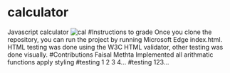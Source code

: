 # calculator
Javascript calculator
![cal](https://user-images.githubusercontent.com/55970318/201030545-69ef323e-866a-4c62-b7a0-5080570bcd5d.png)
#Instructions to grade
Once you clone the repository, you can run the project by running Microsoft Edge index.html. HTML testing was done using the W3C HTML validator, other testing was done visually.
#Contributions
Faisal Methta
Implemented all arithmatic functions
apply styling
#testing 1 2 3 4...
#testing 123...
